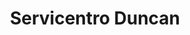 ---
title: "Servicentro Duncan"
url: /san-antonio-de-los-altos/servicentro-duncan/
shop: piezas de automóviles
---